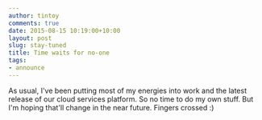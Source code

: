 ```yaml
---
author: tintoy
comments: true
date: 2015-08-15 10:19:00+10:00
layout: post
slug: stay-tuned
title: Time waits for no-one
tags:
- announce
---
```


As usual, I've been putting most of my energies into work and the latest release of our cloud services platform. So no time to do my own stuff. But I'm hoping that'll change in the near future. Fingers crossed :)
